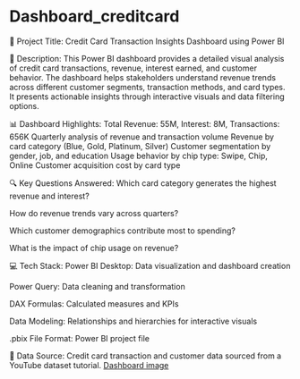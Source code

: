 # Dashboard_creditcard

📌 Project Title:
Credit Card Transaction Insights Dashboard using Power BI

📝 Description:
This Power BI dashboard provides a detailed visual analysis of credit card transactions, revenue, interest earned, and customer behavior. The dashboard helps stakeholders understand revenue trends across different customer segments, transaction methods, and card types. It presents actionable insights through interactive visuals and data filtering options.

📊 Dashboard Highlights:
Total Revenue: 55M, Interest: 8M, Transactions: 656K
Quarterly analysis of revenue and transaction volume
Revenue by card category (Blue, Gold, Platinum, Silver)
Customer segmentation by gender, job, and education
Usage behavior by chip type: Swipe, Chip, Online
Customer acquisition cost by card type

🔍 Key Questions Answered:
Which card category generates the highest revenue and interest?

How do revenue trends vary across quarters?

Which customer demographics contribute most to spending?

What is the impact of chip usage on revenue?

💻 Tech Stack:
Power BI Desktop: Data visualization and dashboard creation

Power Query: Data cleaning and transformation

DAX Formulas: Calculated measures and KPIs

Data Modeling: Relationships and hierarchies for interactive visuals 

.pbix File Format: Power BI project file

📂 Data Source:
Credit card transaction and customer data sourced from a YouTube dataset tutorial.
[Dashboard image](https://github.com/SamikshaDhas/Dashboard_creditcard/blob/main/Screenshot%202025-08-03%20115846.png)
